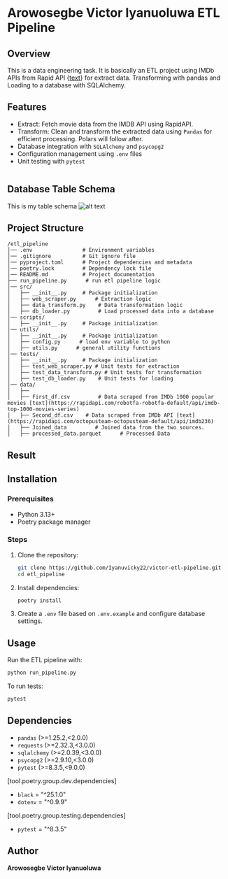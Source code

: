 #  Arowosegbe Victor Iyanuoluwa ETL Pipeline

## Overview
This is a data engineering task. It is basically an ETL project using IMDb APIs from Rapid API {[text](https://rapidapi.com/)} for extract data. Transforming with pandas and Loading to a database with SQLAlchemy.

## Features
- Extract: Fetch movie data from the IMDB API using RapidAPI.
- Transform: Clean and transform the extracted data using `Pandas` for efficient processing. Polars will follow after.
- Database integration with `SQLAlchemy` and `psycopg2`
- Configuration management using `.env` files
- Unit testing with `pytest`
   ```
## Database Table Schema
This is my table schema
![alt text](<pictures/ETL project (1).jpg>)

## Project Structure
```
/etl_pipeline
│── .env                # Environment variables
│── .gitignore          # Git ignore file
│── pyproject.toml      # Project dependencies and metadata
│── poetry.lock         # Dependency lock file
│── README.md           # Project documentation
├── run_pipeline.py      # run etl pipeline logic
│── src/
│   ├── __init__.py     # Package initialization
│   ├── web_scraper.py      # Extraction logic
│   ├── data_transform.py    # Data transformation logic
│   ├── db_loader.py         # Load processed data into a database
│── scripts/
│   ├── __init__.py     # Package initialization
│── utils/
│   ├── __init__.py     # Package initialization
│   ├── config.py      # load env variable to python
│   ├── utils.py      # general utility functions
│── tests/
│   ├── __init__.py     # Package initialization
│   ├── test_web_scraper.py # Unit tests for extraction
│   ├── test_data_transform.py # Unit tests for transformation
│   ├── test_db_loader.py    # Unit tests for loading
│── data/
│   ├── 
│   ├── First_df.csv         # Data scraped from IMDb 1000 popular movies [text](https://rapidapi.com/robotfa-robotfa-default/api/imdb-top-1000-movies-series)
│   ├── Second_df.csv    # Data scraped from IMDb API [text](https://rapidapi.com/octopusteam-octopusteam-default/api/imdb236)
│   ├── Joined_data         # Joined data from the two sources.
│   ├── processed_data.parquet      # Processed Data    
```
## Result


## Installation
### Prerequisites
- Python 3.13+
- Poetry package manager

### Steps
1. Clone the repository:
   ```sh
   git clone https://github.com/Iyanuvicky22/victor-etl-pipeline.git
   cd etl_pipeline
   ```
2. Install dependencies:
   ```sh
   poetry install
   ```
3. Create a `.env` file based on `.env.example` and configure database settings.

## Usage
Run the ETL pipeline with:
```sh
python run_pipeline.py
```

To run tests:
```sh
pytest
```

## Dependencies
- `pandas` (>=1.25.2,<2.0.0)
- `requests` (>=2.32.3,<3.0.0)
- `sqlalchemy` (>=2.0.39,<3.0.0)
- `psycopg2` (>=2.9.10,<3.0.0)
- `pytest` (>=8.3.5,<9.0.0)

[tool.poetry.group.dev.dependencies]
- `black` = "^25.1.0"
- `dotenv` = "^0.9.9"

[tool.poetry.group.testing.dependencies]
- `pytest` = "^8.3.5"


## Author
**Arowosegbe Victor Iyanuoluwa**
